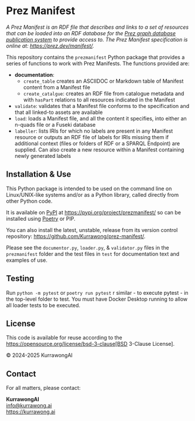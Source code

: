 # Prez Manifest

_A Prez Manifest is an RDF file that describes and links to a set of resources that can be loaded into an RDF database for the [Prez graph database publication system](http://prez.dev) to provide access to. The Prez Manifest specification is online at: <https://prez.dev/manifest/>._

This repository contains the `prezmanifest` Python package that provides a series of functions to work with Prez Manifests. The functions provided are:

* **documentation**: 
    * `create_table` creates an ASCIIDOC or Markdown table of Manifest content from a Manifest file
    * `create_catalgue`: creates an RDF file from catalogue metadata and with `hasPart` relations to all resources indicated in the Manifest 
* `validate`: validates that a Manifest file conforms to the specification and that all linked-to assets are available
* `load`: loads a Manifest file, and all the content it specifies, into either an n-quads file or a Fuseki database
* `labeller`: lists IRIs for which no labels are present in any Manifest resource or outputs an RDF file of labels for IRIs missing them if additional context (files or folders of RDF or a SPARQL Endpoint) are supplied. Can also create a new resource within a Manifest containing newly generated labels 


## Installation & Use

This Python package is intended to be used on the command line on Linux/UNIX-like systems and/or as a Python library, called directly from other Python code.

It is available on [PyPI](https://pypi.org) at <https://pypi.org/project/prezmanifest/> so can be installed using [Poetry](https://python-poetry.org) or PIP.

You can also install the latest, unstable, release from its version control repository: <https://github.com/Kurrawong/prez-manifest/>.

Please see the `documentor.py`, `loader.py`, & `validator.py` files in the `prezmanifest` folder and the test files in `test` for documentation text and examples of use.


## Testing

Run `python -m pytest` or `poetry run pytest` r similar - to execute pytest - in the top-level folder to test. You must have Docker Desktop running to allow all loader tests to be executed.


## License

This code is available for reuse according to the https://opensource.org/license/bsd-3-clause[BSD 3-Clause License].

&copy; 2024-2025 KurrawongAI


## Contact

For all matters, please contact:

**KurrawongAI**  
<info@kurrawong.ai>  
<https://kurrawong.ai>  